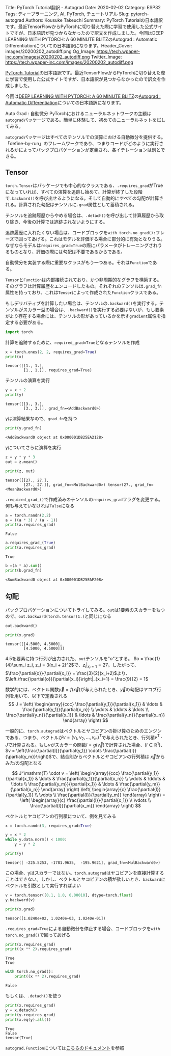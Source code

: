 Title: PyTorch Tutorial翻訳 - Autograd
Date: 2020-02-02
Category: ESP32
Tags: ディープラーニング, AI, PyTorch, チュートリアル
Slug: pytorch-autograd
Authors: Kousuke Takeuchi
Summary: PyTorch Tutorialの日本語訳です。最近TensorFlowからPyTorchに切り替えた際に学習で使用した公式サイトですが、日本語訳が見つからなかったので訳文を作成しました。今回はDEEP LEARNING WITH PYTORCH: A 60 MINUTE BLITZのAutograd : Automatic Differentiationについての日本語訳になります。Header_Cover: images/20200202_autodiff.png
Og_Image: https://tech.wpaper-inc.com/images/20200202_autodiff.png
Twitter_Image: https://tech.wpaper-inc.com/images/20200202_autodiff.png

[PyTorch Tutorial](https://pytorch.org/tutorials/)の日本語訳です。最近TensorFlowからPyTorchに切り替えた際に学習で使用した公式サイトですが、日本語訳が見つからなかったので訳文を作成しました。



今回は[DEEP LEARNING WITH PYTORCH: A 60 MINUTE BLITZ](https://pytorch.org/tutorials/beginner/deep_learning_60min_blitz.html)の[Autograd : Automatic Differentiation](https://pytorch.org/tutorials/beginner/blitz/autograd_tutorial.html#sphx-glr-beginner-blitz-autograd-tutorial-py)についての日本語訳になります。



Auto Grad : 自動微分
PyTorchにおけるニューラルネットワークの主題は`autograd`パッケージである。簡単に体験して、初めてのニューラルネットを試してみる。

`autograd`パッケージはすべてのテンソルでの演算における自動微分を提供する。「define-by-run」のフレームワークであり、つまりコードがどのように実行されるかによってバックプロパゲーションが定義され、各イテレーションは別とできる。

## Tensor

`torch.Tensor`はパッケージでも中心的なクラスである、`.requires_grad`がTrueになっていれば、すべての演算を追跡し始めて、計算が終了した段階で`.backward()`を呼び出せるようになる。そして自動的にすべての勾配が計算される。計算された勾配はテンソルに`.grad`属性として蓄積される。

テンソルを追跡履歴からやめる場合は、`.detach()`を呼び出して計算履歴から取り除き、今後の計算では追跡されないようにする。

追跡履歴に入れたくない場合は、コードブロックを`with torch.no_grad():`フレーズで囲ってあげる。これはモデルを評価する場合に部分的に有効となりうる。なぜならモデルは`requires_grad=True`の際にパラメータがトレーニングされうるものとなり、評価の際には勾配は不要であるからである。

自動微分を実装する際に重要なクラスがもう一つある。それは`Function`である。

`Tensor`と`Function`は内部接続されており、かつ非周期的なグラフを構築する。そのグラフは計算履歴をエンコードしたもの。それぞれのテンソルは`.grad_fn`属性を持っており、これは`Tensor`によって作成された`Function`クラスである。

もしデリバティブを計算したい場合は、テンソルの`.backward()`を実行する。テンソルがスカラー型の場合は、`.backward()`を実行する必要はないが、もし要素がより存在する場合には、テンソルの形があっているかを示す`gradient`属性を指定する必要がある。


```python
import torch
```

計算を追跡するために、`required_grad=True`となるテンソルを作成


```python
x = torch.ones(2, 2, requires_grad=True)
print(x)
```

    tensor([[1., 1.],
            [1., 1.]], requires_grad=True)


テンソルの演算を実行


```python
y = x + 2
print(y)
```

    tensor([[3., 3.],
            [3., 3.]], grad_fn=<AddBackward0>)


yは演算結果なので、`grad_fn`を持つ


```python
print(y.grad_fn)
```

    <AddBackward0 object at 0x000001DB25EA2128>


yについてさらに演算を実行


```python
z = y * y * 3
out = z.mean()

print(z, out)
```

    tensor([[27., 27.],
            [27., 27.]], grad_fn=<MulBackward0>) tensor(27., grad_fn=<MeanBackward0>)


`.required_grad_()`で作成済みのテンソルの`requires_grad`フラグを変更する。何も与えていなければ`False`になる


```python
a = torch.randn(2,2)
a = ((a * 3) / (a - 1))
print(a.requires_grad)
```

    False



```python
a.requires_grad_(True)
print(a.requires_grad)
```

    True



```python
b =(a * a).sum()
print(b.grad_fn)
```

    <SumBackward0 object at 0x000001DB25EAF208>


## 勾配
バックプロパゲーションについてトライしてみる。`out`は1要素のスカラーをもつので、`out.backward(torch.tensor(1.)`と同じになる


```python
out.backward()
```


```python
print(x.grad)
```

    tensor([[4.5000, 4.5000],
            [4.5000, 4.5000]])

4.5を要素に持つ行列が出力された、`out`テンソルを"$o$"とする。 $o = \frac{1}{4}\sum_i z_i, z_i = 3(x_i + 2)^2$で、$\left.z_i\right|_{x_i=1} = 27$。したがって、$\frac{\partial{o}}{\partial{x_i}} = \frac{3}{2}(x_i+2)$より、$\left.\frac{\partial{o}}{\partial{x_i}}\right|_{x_i=1} = \frac{9}{2} = 1$


数学的には、ベクトル関数$\vec{y} = f(\vec{{x}})$が与えられたとき、$\vec{y}$の勾配はヤコブ行列を用いて、以下で定義される
$$
J = \left(
    \begin{array}{ccc}
      \frac{\partial{y_1}}{\partial{x_1}} & \ldots & \frac{\partial{y_1}}{\partial{x_n}} \\
      \vdots & \ddots & \ldots \\
      \frac{\partial{y_n}}{\partial{x_1}} & \ldots & \frac{\partial{y_n}}{\partial{x_n}}
    \end{array}
  \right)
$$

一般的に、`torch.autograd`はベクトルとヤコビアンの掛け算のためのエンジンである、つまり、ベクトルが$v = (v_1, v_2, \ldots, v_m)^T$で与えられたとき、行列積$v^\mathrm{T} \cdot J$で計算される。もし$v$がスカラーの関数$l = g(\vec{v})$で計算された場合、$(l \in \mathbb{R}^1)$、$v = \left(\frac{\partial{l}}{\partial{y_1}} \cdots \frac{\partial{l}}{\partial{y_m}}\right)$で、結合則からベクトルとヤコビアンの行列積は $\vec{x}$からみた$l$の勾配となる

$$
J^\mathrm{T} \cdot v =
\left(
    \begin{array}{ccc}
      \frac{\partial{y_1}}{\partial{x_1}} & \ldots & \frac{\partial{y_1}}{\partial{x_n}} \\
      \vdots & \ddots & \ldots \\
      \frac{\partial{y_m}}{\partial{x_1}} & \ldots & \frac{\partial{y_m}}{\partial{x_n}}
    \end{array}
  \right) \left(
    \begin{array}{c}
      \frac{\partial{l}}{\partial{y_1}} \\
      \vdots \\
      \frac{\partial{l}}{\partial{y_m}}
    \end{array}
  \right)
  = \left(
    \begin{array}{c}
      \frac{\partial{l}}{\partial{x_1}} \\
      \vdots \\
      \frac{\partial{l}}{\partial{x_m}}
    \end{array}
  \right)
$$

ベクトルとヤコビアンの行列積について、例を見てみる


```python
x = torch.randn(3, requires_grad=True)

y = x * 2
while y.data.norm() < 1000:
    y = y * 2

print(y)
```

    tensor([ -225.5253, -1781.9635,  -195.9621], grad_fn=<MulBackward0>)


この場合、yはスカラーではない。`torch.autograd`はヤコビアンを直接計算することはできない。しかし、ベクトルとヤコビアンの積が欲しいとき、`backward`にベクトルを引数として実行すればよい


```python
v = torch.tensor([0.1, 1.0, 0.00010], dtype=torch.float)
y.backward(v)

print(x.grad)
```

    tensor([1.0240e+02, 1.0240e+03, 1.0240e-01])


`.requires_grad=True`による自動微分を停止する場合、コードブロックを`with torch.no_grad()`で囲ってあげる


```python
print(x.requires_grad)
print((x ** 2).requires_grad)
```

    True
    True



```python
with torch.no_grad():
    print((x ** 2).requires_grad)
```

    False


もしくは、`.detach()`を使う


```python
print(x.requires_grad)
y = x.detach()
print(y.requires_grad)
print(x.eq(y).all())
```

    True
    False
    tensor(True)


`autograd.Function`については[こちらのドキュメント](https://pytorch.org/docs/stable/autograd.html#function)を参照
